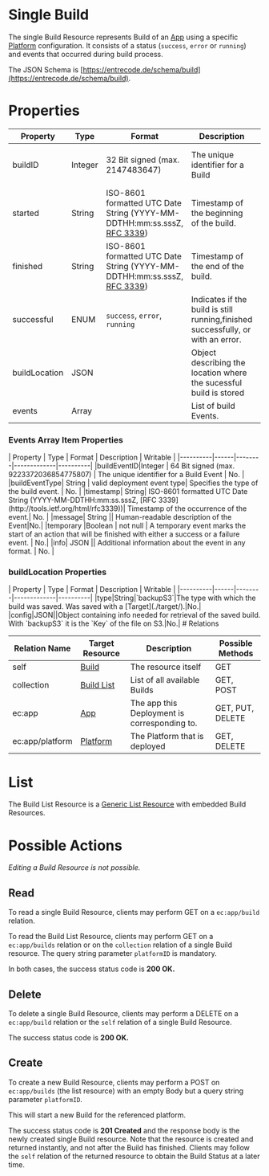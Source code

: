 # Single Build

The single Build Resource represents Build of an [App](./app/) using a specific [Platform](./platform/) configuration. It consists of a status (`success`, `error` or `running`) and events that occurred during build process.

The JSON Schema is [https://entrecode.de/schema/build](https://entrecode.de/schema/build).

# Properties

| Property | Type | Format | Description | Writable |
|----------|------|--------|-------------|----------|
|buildID| Integer | 32 Bit signed (max. 2147483647) | The unique identifier for a Build | No. Gets generated on creation. |
|started| String| ISO-8601 formatted UTC Date String (YYYY-MM-DDTHH:mm:ss.sssZ, [RFC 3339](http://tools.ietf.org/html/rfc3339))| Timestamp of the beginning of the build.| No. Gets written on creation. |
|finished| String| ISO-8601 formatted UTC Date String (YYYY-MM-DDTHH:mm:ss.sssZ, [RFC 3339](http://tools.ietf.org/html/rfc3339))| Timestamp of the end of the build.| No. Gets written on success or error. |
|successful| ENUM | `success`, `error`, `running` | Indicates if the build is still running,finished successfully, or with an error. | No. |
|buildLocation|JSON||Object describing the location where the sucessful build is stored|No.|
|events | Array | | List of build Events. | No. |

<h3>Events Array Item Properties</h3>
| Property | Type | Format | Description | Writable |
|----------|------|--------|-------------|----------|
|buildEventID|Integer | 64 Bit signed (max. 9223372036854775807) | The unique identifier for a Build Event | No. |
|buildEventType| String | valid deployment event type| Specifies the type of the build event. | No. |
|timestamp| String| ISO-8601 formatted UTC Date String (YYYY-MM-DDTHH:mm:ss.sssZ, [RFC 3339](http://tools.ietf.org/html/rfc3339))| Timestamp of the occurrence of the event.| No. |
|message| String || Human-readable description of the Event|No.|
|temporary |Boolean | not null | A temporary event marks the start of an action that will be finished with either a success or a failure event. | No.|
|info| JSON || Additional information about the event in any format. | No. |

<h3>buildLocation Properties</h3>
| Property | Type | Format | Description | Writable |
|----------|------|--------|-------------|----------|
|type|String|`backupS3`|The type with which the build was saved. Was saved with a [Target](./target/).|No.|
|config|JSON||Object containing info needed for retrieval of the saved build. With `backupS3` it is the `Key` of the file on S3.|No.|
# Relations

| Relation Name | Target Resource | Description |Possible Methods |
|---------------|-----------------|-------------|-----------------|
| self          | [Build](#)| The resource itself | GET |
| collection    | [Build List](#list)| List of all available Builds | GET, POST|
| ec:app | [App](./app/) | The app this Deployment is corresponding to. | GET, PUT, DELETE |
| ec:app/platform | [Platform](./platform/) | The Platform that is deployed | GET, DELETE |

# List

The Build List Resource is a [Generic List Resource](/#generic-list-resources) with embedded Build Resources.

# Possible Actions

*Editing a Build Resource is not possible.* 

## Read

To read a single Build Resource, clients may perform GET on a `ec:app/build` relation.

To read the Build List Resource, clients may perform GET on a `ec:app/builds` relation or on the `collection` relation of a single Build resource. The query string parameter `platformID` is mandatory.

In both cases, the success status code is **200 OK.**

## Delete

To delete a single Build Resource, clients may perform a DELETE on a `ec:app/build` relation or the `self` relation of a single Build Resource.

The success status code is **200 OK.**

## Create

To create a new Build Resource, clients may perform a POST on `ec:app/builds` (the list resource) with an empty Body but a query string parameter `platformID`.

This will start a new Build for the referenced platform.

The success status code is **201 Created** and the response body is the newly created single Build resource. Note that the resource is created and returned instantly, and not after the Build has finished. Clients may follow the `self` relation of the returned resource to obtain the Build Status at a later time.
